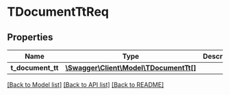 # TDocumentTtReq

## Properties
Name | Type | Description | Notes
------------ | ------------- | ------------- | -------------
**t_document_tt** | [**\Swagger\Client\Model\TDocumentTt[]**](TDocumentTt.md) |  | [optional] 

[[Back to Model list]](../README.md#documentation-for-models) [[Back to API list]](../README.md#documentation-for-api-endpoints) [[Back to README]](../README.md)


